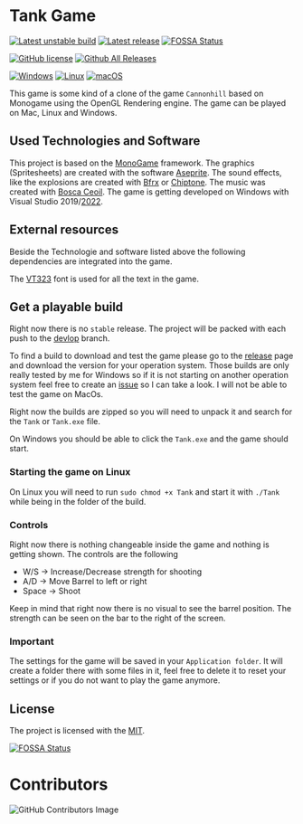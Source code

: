 # Tank Game

[![Latest unstable build](https://github.com/D-Generation-S/Tank/actions/workflows/build-debug-version.yml/badge.svg)](https://github.com/D-Generation-S/Tank/actions/workflows/build-debug-version.yml)
[![Latest release](https://badgen.net/github/release/D-Generation-S/Tank)](https://github.com/D-Generation-S/Tank/releases)
[![FOSSA Status](https://app.fossa.com/api/projects/git%2Bgithub.com%2FD-Generation-S%2FTank.svg?type=shield)](https://app.fossa.com/projects/git%2Bgithub.com%2FD-Generation-S%2FTank?ref=badge_shield)


[![GitHub license](https://img.shields.io/github/license/D-Generation-S/Tank.svg)](https://github.com/D-Generation-S/Tank/blob/main/LICENSE)
[![Github All Releases](https://img.shields.io/github/downloads/D-Generation-S/Tank/total.svg)](https://github.com/D-Generation-S/Tank/releases)


[![Windows](https://svgshare.com/i/ZhY.svg)](https://svgshare.com/i/ZhY.svg)
[![Linux](https://svgshare.com/i/Zhy.svg)](https://svgshare.com/i/Zhy.svg)
[![macOS](https://svgshare.com/i/ZjP.svg)](https://svgshare.com/i/ZjP.svg)

This game is some kind of a clone of the game `Cannonhill` based on Monogame using the OpenGL Rendering engine. The game can be played on Mac, Linux and Windows.

## Used Technologies and Software

This project is based on the [MonoGame][monogame] framework. The graphics (Spritesheets)  are created with the software [Aseprite][aseprite]. The sound effects, like the explosions are created with [Bfrx][bfxr] or [Chiptone][chiptone]. The music was created with [Bosca Ceoil][boscaceoil]. The game is getting developed on Windows with Visual Studio 2019/[2022][vs2022].
## External resources

Beside the Technologie and software listed above the following dependencies are integrated into the game.

The [VT323][usedfont] font is used for all the text in the game.

## Get a playable build

Right now there is no `stable` release. The project will be packed with each push to the [devlop][devbranch] branch.

 To find a build to download and test the game please go to the [release][releases] page and download the version for your operation system. Those builds are only really tested by me for Windows so if it is not starting on another operation system feel free to create an [issue][issue] so I can take a look. I will not be able to test the game on MacOs.

Right now the builds are zipped so you will need to unpack it and search for the `Tank` or `Tank.exe` file.

On Windows you should be able to click the `Tank.exe` and the game should start.

### Starting the game on Linux
On Linux you will need to run `sudo chmod +x Tank` and start it with `./Tank` while being in the folder of the build.

### Controls

Right now there is nothing changeable inside the game and nothing is getting shown. The controls are the following

* W/S   -> Increase/Decrease strength for shooting
* A/D   -> Move Barrel to left or right
* Space -> Shoot

Keep in mind that right now there is no visual to see the barrel position. The strength can be seen on the bar to the right of the screen.

### Important

The settings for the game will be saved in your `Application folder`. It will create a folder there with some files in it, feel free to delete it to reset your settings or if you do not want to play the game anymore.

## License

The project is licensed with the [MIT][license].


[![FOSSA Status](https://app.fossa.com/api/projects/git%2Bgithub.com%2FD-Generation-S%2FTank.svg?type=large)](https://app.fossa.com/projects/git%2Bgithub.com%2FD-Generation-S%2FTank?ref=badge_large)

# Contributors
![GitHub Contributors Image](https://contrib.rocks/image?repo=D-Generation-S/Tank)

[usedfont]: https://github.com/phoikoi/VT323
[monogame]: https://www.monogame.net/
[aseprite]: https://www.aseprite.org/
[bfxr]: https://www.bfxr.net/
[chiptone]: https://sfbgames.itch.io/chiptone
[boscaceoil]: https://boscaceoil.net/
[vs2022]: https://visualstudio.microsoft.com/de/vs/
[devbranch]: https://github.com/D-Generation-S/Tank/tree/develop
[issue]: https://github.com/D-Generation-S/Tank/issues
[license]: LICENSE
[releases]: https://github.com/D-Generation-S/Tank/releases